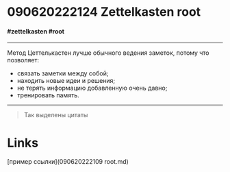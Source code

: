# 090620222124 Zettelkasten root #
#### #zettelkasten #root ####
***
Метод Цеттелькастен лучше обычного ведения заметок, потому что позволяет:
- связать заметки между собой;
- находить новые идеи и решения;
- не терять информацию добавленную очень давно;
- тренировать память.
***
> Так выделены цитаты
# **Links** #
[пример ссылки](090620222109 root.md)
